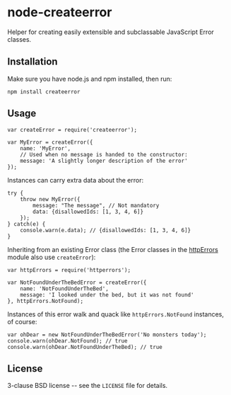 node-createerror
================

Helper for creating easily extensible and subclassable JavaScript Error classes.

Installation
------------

Make sure you have node.js and npm installed, then run:

    npm install createerror

Usage
-----

    var createError = require('createerror');

    var MyError = createError({
        name: 'MyError',
        // Used when no message is handed to the constructor:
        message: 'A slightly longer description of the error'
    });

Instances can carry extra data about the error:

    try {
        throw new MyError({
            message: "The message", // Not mandatory
            data: {disallowedIds: [1, 3, 4, 6]}
        });
    } catch(e) {
        console.warn(e.data); // {disallowedIds: [1, 3, 4, 6]}
    }

Inheriting from an existing Error class (the Error classes in the
[httpErrors](https://github.com/One-com/node-httperrors)  module also use
`createError`):

    var httpErrors = require('httperrors');

    var NotFoundUnderTheBedError = createError({
        name: 'NotFoundUnderTheBed',
        message: 'I looked under the bed, but it was not found'
    }, httpErrors.NotFound);

Instances of this error walk and quack like `httpErrors.NotFound` instances, of course:

    var ohDear = new NotFoundUnderTheBedError('No monsters today');
    console.warn(ohDear.NotFound); // true
    console.warn(ohDear.NotFoundUnderTheBed); // true


License
-------

3-clause BSD license -- see the `LICENSE` file for details.
